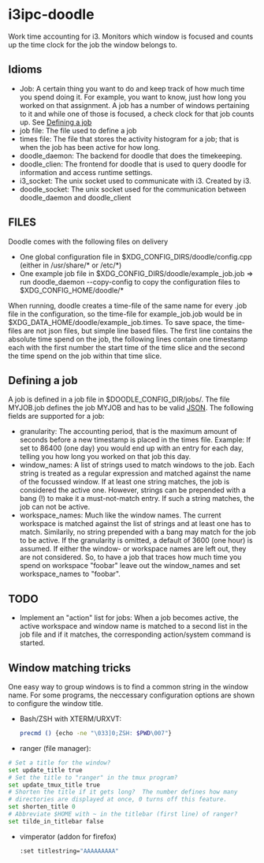 # i3ipc-doodle
Work time accounting for i3.
Monitors which window is focused and counts up the time clock for the job the window belongs to.

## Idioms
 - Job: A certain thing you want to do and keep track of how much time you spend doing it. For example, you want to know, just how long you worked on that assignment. A job has a number of windows pertaining to it and while one of those is focused, a check clock for that job counts up. See [Defining a job](https://github.com/mox-mox/i3ipc-doodle#defining-a-job)
 - job file: The file used to define a job
 - times file: The file that stores the activity histogram for a job; that is when the job has been active for how long.
 - doodle_daemon: The backend for doodle that does the timekeeping.
 - doodle_clien: The frontend for doodle that is used to query doodle for information and access runtime settings.
 - i3_socket: The unix socket used to communicate with i3. Created by i3.
 - doodle_socket: The unix socket used for the communication between doodle_daemon and doodle_client


## FILES
Doodle comes with the following files on delivery
 - One global configuration file in $XDG_CONFIG_DIRS/doodle/config.cpp (either in /usr/share/* or /etc/*)
 - One example job file in $XDG_CONFIG_DIRS/doodle/example_job.job
 => run doodle_daemon --copy-config to copy the configuration files to $XDG_CONFIG_HOME/doodle/*

When running, doodle creates a time-file of the same name for every .job file in the configuration, so the time-file for example_job.job would be in $XDG_DATA_HOME/doodle/example_job.times. To save space, the time-files are not json files, but simple line based files.
The first line contains the absolute time spend on the job, the following lines contain one timestamp each with the first number the start time of the time slice and the second the time spend on the job within that time slice.


## Defining a job
A job is defined in a job file in $DOODLE_CONFIG_DIR/jobs/. The file MYJOB.job defines the job MYJOB and has to be valid [JSON](http://www.json.org/). The following fields are supported for a job:
 - granularity: The accounting period, that is the maximum amount of seconds before a new timestamp is placed in the times file. Example: If set to 86400 (one day) you would end up with an entry for each day, telling you how long you worked on that job this day.
 - window_names: A list of strings used to match windows to the job. Each string is treated as a regular expression and matched against the name of the focussed window. If at least one string matches, the job is considered the active one. However, strings can be prepended with a bang (!) to make it a must-not-match entry. If such a string matches, the job can not be active.
 - workspace_names: Much like the window names. The current workspace is matched against the list of strings and at least one has to match. Similarily, no string prepended with a bang may match for the job to be active.
If the granularity is omitted, a default of 3600 (one hour) is assumed. If either the window- or workspace names are left out, they are not considered. So, to have a job that traces how much time you spend on workspace "foobar" leave out the window_names and set workspace_names to "foobar".







## TODO
 - Implement an "action" list for jobs: When a job becomes active, the active workspace and window name is matched to a second list in the job file and if it matches, the corresponding action/system command is started.










## Window matching tricks
One easy way to group windows is to find a common string in the window name.
For some programs, the neccessary configuration options are shown to configure the window title.
 - Bash/ZSH with XTERM/URXVT:
	```bash
	precmd () {echo -ne "\033]0;ZSH: $PWD\007"}
	```
 - ranger (file manager):
```python
# Set a title for the window?
set update_title true
# Set the title to "ranger" in the tmux program?
set update_tmux_title true
# Shorten the title if it gets long?  The number defines how many
# directories are displayed at once, 0 turns off this feature.
set shorten_title 0
# Abbreviate $HOME with ~ in the titlebar (first line) of ranger?
set tilde_in_titlebar false
```
 - vimperator (addon for firefox)
	```bash
	:set titlestring="AAAAAAAAA"
	```


